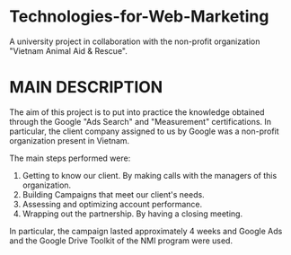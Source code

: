 # Technologies-for-Web-Marketing
A university project in collaboration with the non-profit organization "Vietnam Animal Aid &amp; Rescue".

# MAIN DESCRIPTION
The aim of this project is to put into practice the knowledge obtained through the Google "Ads Search" and "Measurement" certifications. 
In particular, the client company assigned to us by Google was a non-profit organization present in Vietnam. 

The main steps performed were: 
1. Getting to know our client. By making calls with the managers of this organization.
2. Building Campaigns that meet our client's needs.
3. Assessing and optimizing account performance.
4. Wrapping out the partnership. By having a closing meeting.
   
In particular, the campaign lasted approximately 4 weeks and Google Ads and the Google Drive Toolkit of the NMI program were used. 

